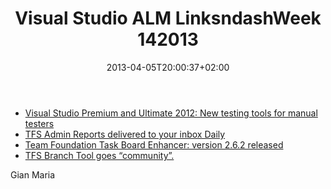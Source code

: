 ﻿---
title: "Visual Studio ALM LinksndashWeek 142013"
description: ""
date: 2013-04-05T20:00:37+02:00
draft: false
tags: [VSAlm]
categories: [Visual Studio ALM]
---
- [Visual Studio Premium and Ultimate 2012: New testing tools for manual testers](https://channel9.msdn.com/Series/Visual-Studio-2012-Premium-and-Ultimate-Overview/Microsoft-VisualStudio-Ultimate-2012New-testing-tools-for-manual-testers)
- [TFS Admin Reports delivered to your inbox Daily](http://www.improvingsoftwarequality.com/2013/04/tfs-admin-reports-delivered-to-your.html?utm_source=feedburner&amp;utm_medium=feed&amp;utm_campaign=Feed%3A+ImprovingSoftwareQuality+%28Improving+Software+Quality%29)
- [Team Foundation Task Board Enhancer: version 2.6.2 released](http://pascoal.net/2013/04/team-foundation-task-board-enhancer-version-2-6-2-released-for-update-2-only/)
- [TFS Branch Tool goes “community”.](http://blogs.msdn.com/b/willy-peter_schaub/archive/2013/03/30/tfs-community-branch-tool.aspx)

Gian Maria
